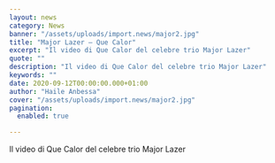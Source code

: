 ```yaml
---
layout: news
category: News
banner: "/assets/uploads/import.news/major2.jpg"
title: "Major Lazer – Que Calor"
excerpt: "Il video di Que Calor del celebre trio Major Lazer"
quote: ""
description: "Il video di Que Calor del celebre trio Major Lazer"
keywords: ""
date: 2020-09-12T00:00:00.000+01:00
author: "Haile Anbessa"
cover: "/assets/uploads/import.news/major2.jpg"
pagination:
  enabled: true

---
```


Il video di Que Calor del celebre trio Major Lazer